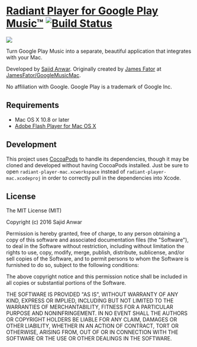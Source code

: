 [Radiant Player for Google Play Music™][1] [![Build Status](https://travis-ci.org/radiant-player/radiant-player-mac.svg)](https://travis-ci.org/radiant-player/radiant-player-mac)
=========================

![](https://raw.githubusercontent.com/radiant-player/radiant-player-mac/master/website/images/styles/google.png)

Turn Google Play Music into a separate, beautiful application that integrates with your Mac.

Developed by [Sajid Anwar][2]. Originally created by [James Fator][3] at [JamesFator/GoogleMusicMac][4].

No affiliation with Google. Google Play is a trademark of Google Inc.

[1]: http://kbhomes.github.io/radiant-player-mac/
[2]: https://github.com/kbhomes/
[3]: http://jamesfator.com/
[4]: https://github.com/JamesFator/GoogleMusicMac

Requirements
------------

* Mac OS X 10.8 or later
* [Adobe Flash Player for Mac OS X][5]

[5]: http://get.adobe.com/flashplayer/

Development
-----------

This project uses [CocoaPods][6] to handle its dependencies, though it may be cloned
and developed without having CocoaPods installed. Just be sure to open
`radiant-player-mac.xcworkspace` instead of `radiant-player-mac.xcodeproj` in order to
correctly pull in the dependencies into Xcode.

[6]: http://cocoapods.org/

License
-------

The MIT License (MIT)

Copyright (c) 2016 Sajid Anwar

Permission is hereby granted, free of charge, to any person obtaining a copy of
this software and associated documentation files (the "Software"), to deal in
the Software without restriction, including without limitation the rights to
use, copy, modify, merge, publish, distribute, sublicense, and/or sell copies of
the Software, and to permit persons to whom the Software is furnished to do so,
subject to the following conditions:

The above copyright notice and this permission notice shall be included in all
copies or substantial portions of the Software.

THE SOFTWARE IS PROVIDED "AS IS", WITHOUT WARRANTY OF ANY KIND, EXPRESS OR
IMPLIED, INCLUDING BUT NOT LIMITED TO THE WARRANTIES OF MERCHANTABILITY, FITNESS
FOR A PARTICULAR PURPOSE AND NONINFRINGEMENT. IN NO EVENT SHALL THE AUTHORS OR
COPYRIGHT HOLDERS BE LIABLE FOR ANY CLAIM, DAMAGES OR OTHER LIABILITY, WHETHER
IN AN ACTION OF CONTRACT, TORT OR OTHERWISE, ARISING FROM, OUT OF OR IN
CONNECTION WITH THE SOFTWARE OR THE USE OR OTHER DEALINGS IN THE SOFTWARE.
